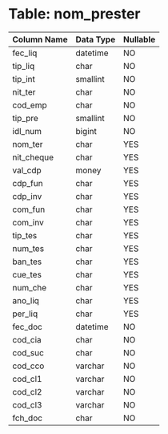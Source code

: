 # Table: nom_prester

| Column Name | Data Type | Nullable |
|-------------|-----------|----------|
| fec_liq | datetime | NO |
| tip_liq | char | NO |
| tip_int | smallint | NO |
| nit_ter | char | NO |
| cod_emp | char | NO |
| tip_pre | smallint | NO |
| idl_num | bigint | NO |
| nom_ter | char | YES |
| nit_cheque | char | YES |
| val_cdp | money | YES |
| cdp_fun | char | YES |
| cdp_inv | char | YES |
| com_fun | char | YES |
| com_inv | char | YES |
| tip_tes | char | YES |
| num_tes | char | YES |
| ban_tes | char | YES |
| cue_tes | char | YES |
| num_che | char | YES |
| ano_liq | char | YES |
| per_liq | char | YES |
| fec_doc | datetime | NO |
| cod_cia | char | NO |
| cod_suc | char | NO |
| cod_cco | varchar | NO |
| cod_cl1 | varchar | NO |
| cod_cl2 | varchar | NO |
| cod_cl3 | varchar | NO |
| fch_doc | char | NO |
